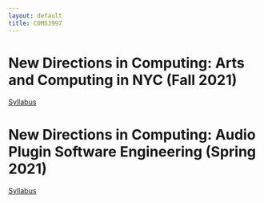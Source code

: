 ```yaml
---
layout: default
title: COMS3997
---
```

 
# New Directions in Computing: Arts and Computing in NYC (Fall 2021)

[Syllabus](/fall2021/syllabus.pdf)

# New Directions in Computing: Audio Plugin Software Engineering (Spring 2021)

[Syllabus](/spring2021/syllabus.pdf)



